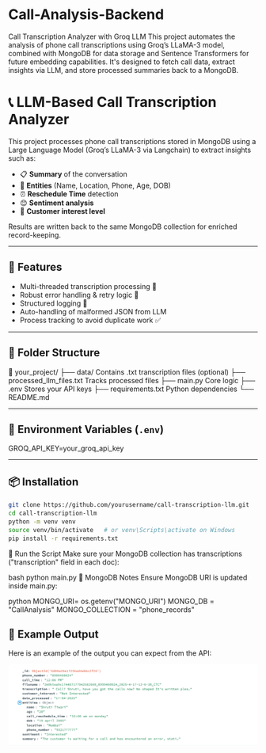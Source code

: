 # Call-Analysis-Backend
Call Transcription Analyzer with Groq LLM This project automates the analysis of phone call transcriptions using Groq’s LLaMA-3 model, combined with MongoDB for data storage and Sentence Transformers for future embedding capabilities. It's designed to fetch call data, extract insights via LLM, and store processed summaries back to a MongoDB.


# 📞 LLM-Based Call Transcription Analyzer

This project processes phone call transcriptions stored in MongoDB using a Large Language Model (Groq’s LLaMA-3 via Langchain) to extract insights such as:

- 📋 **Summary** of the conversation  
- 🧠 **Entities** (Name, Location, Phone, Age, DOB)  
- ⏰ **Reschedule Time** detection  
- 😊 **Sentiment analysis**  
- 💬 **Customer interest level**

Results are written back to the same MongoDB collection for enriched record-keeping.

---

## 🔧 Features

- Multi-threaded transcription processing 🚀
- Robust error handling & retry logic 🔄
- Structured logging 📜
- Auto-handling of malformed JSON from LLM
- Process tracking to avoid duplicate work ✅

---

## 📂 Folder Structure

📁 your_project/ ├── data/ Contains .txt transcription files (optional) ├── processed_llm_files.txt  Tracks processed files ├── main.py  Core logic ├── .env  Stores your API keys ├── requirements.txt  Python dependencies └── README.md

---

## 🧪 Environment Variables (`.env`)

GROQ_API_KEY=your_groq_api_key

---

## 📦 Installation

```bash
git clone https://github.com/yourusername/call-transcription-llm.git
cd call-transcription-llm
python -m venv venv
source venv/bin/activate   # or venv\Scripts\activate on Windows
pip install -r requirements.txt
```
🚀 Run the Script
Make sure your MongoDB collection has transcriptions ("transcription" field in each doc):

bash
python main.py
🔐 MongoDB Notes
Ensure MongoDB URI is updated inside main.py:

python
MONGO_URI= os.getenv("MONGO_URI")
MONGO_DB = "CallAnalysis"
MONGO_COLLECTION = "phone_records"

## 📸 Example Output

Here is an example of the output you can expect from the API:

![Output Example](Call_Analysis.png)
